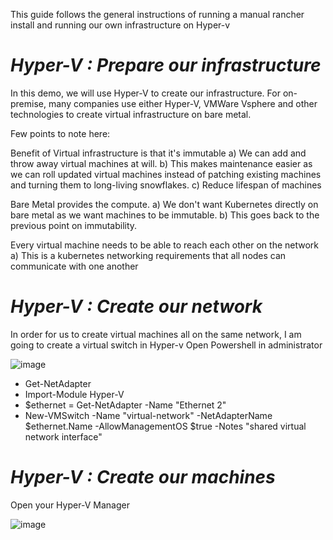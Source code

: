 This guide follows the general instructions of running a manual rancher install and running our own infrastructure on Hyper-v

# ***Hyper-V : Prepare our infrastructure***

In this demo, we will use Hyper-V to create our infrastructure.
For on-premise, many companies use either Hyper-V, VMWare Vsphere and other technologies to create virtual infrastructure on bare metal.

Few points to note here:

Benefit of Virtual infrastructure is that it's immutable a) We can add and throw away virtual machines at will. b) This makes maintenance easier as we can roll updated virtual machines instead of patching existing machines and turning them to long-living snowflakes. c) Reduce lifespan of machines

Bare Metal provides the compute. a) We don't want Kubernetes directly on bare metal as we want machines to be immutable. b) This goes back to the previous point on immutability.

Every virtual machine needs to be able to reach each other on the network a) This is a kubernetes networking requirements that all nodes can communicate with one another

# ***Hyper-V : Create our network***

In order for us to create virtual machines all on the same network, I am going to create a virtual switch in Hyper-v
Open Powershell in administrator

![image](https://github.com/lherbeng/kubernetes/assets/72662912/e617f86c-1825-4aed-865d-86fa44464a1c)


- Get-NetAdapter
- Import-Module Hyper-V
- $ethernet = Get-NetAdapter -Name "Ethernet 2"
- New-VMSwitch -Name "virtual-network" -NetAdapterName $ethernet.Name -AllowManagementOS $true -Notes "shared virtual network interface"

# ***Hyper-V : Create our machines***

Open your Hyper-V Manager

![image](https://github.com/lherbeng/kubernetes/assets/72662912/7de94edf-7296-4374-a95e-4aedfb4d4970)




